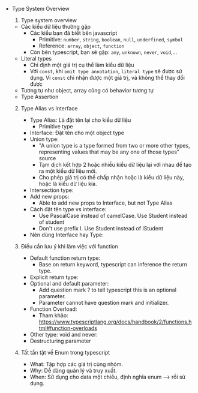 - Type System Overview

  1. Type system overview

  - Các kiểu dữ liệu thường gặp
    - Các kiểu bạn đã biết bên javascript
      - Primitive: `number`, `string`, `boolean`, `null`, `underfined`, `symbol`
      - Reference: `array`, `object`, `function`
    - Còn bên typescript, bạn sẽ gặp: `any`, `unknown`, `never`, `void`,...
  - Literal types
    - Chỉ định một giá trị cụ thể làm kiểu dữ liệu
    - Với `const`, khi `omit type annotation`, `literal type` sẽ được sử dụng. Vì `const` chỉ nhận được một giá trị, và không thể thay đổi được
  - Tương tự như object, array cũng có behavior tương tự
  - Type Assertion

  2. Type Alias vs Interface
     - Type Alias: Là đặt tên lại cho kiểu dữ liệu
       - Primitive type
     - Interface: Đặt tên cho một object type
     - Union type:
       - "A union type is a type formed from two or more other types, representing values that may be any one of those types" source
       - Tạm dịch kết hợp 2 hoặc nhiều kiểu dữ liệu lại với nhau để tạo ra một kiểu dữ liệu mới.
       - Cho phép giá trị có thể chấp nhận hoặc là kiểu dữ liệu này, hoặc là kiểu dữ liệu kia.
     - Intersection type:
     - Add new props:
       - Able to add new props to Interface, but not Type Alias
     - Cách đặt tên type vs interface:
       - Use PascalCase instead of camelCase. Use Student instead of student
       - Don't use prefix I. Use Student instead of IStudent
     - Nên dùng Interface hay Type:
  3. Ðiều cần lưu ý khi làm việc với function
     - Default function return type:
       - Base on return keyword, typescript can inference the return type.
     - Explicit return type:
     - Optional and default parameter:
       - Add question mark ? to tell typescript this is an optional parameter.
       - Parameter cannot have question mark and initializer.
     - Function Overload:
       - Tham khảo: https://www.typescriptlang.org/docs/handbook/2/functions.html#function-overloads
     - Other type: void and never:
     - Destructuring parameter
  4. Tất tần tật về Enum trong typescript

     - What: Tập hợp các giá trị cùng nhóm.
     - Why: Dễ dàng quản lý và truy xuất.
     - When: Sử dụng cho data một chiều, định nghĩa enum --> rồi sử dụng.
